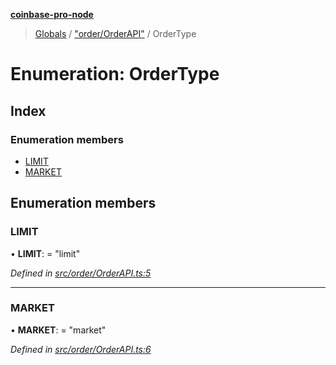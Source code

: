 **[coinbase-pro-node](../README.md)**

> [Globals](../globals.md) / ["order/OrderAPI"](../modules/_order_orderapi_.md) / OrderType

# Enumeration: OrderType

## Index

### Enumeration members

- [LIMIT](_order_orderapi_.ordertype.md#limit)
- [MARKET](_order_orderapi_.ordertype.md#market)

## Enumeration members

### LIMIT

• **LIMIT**: = "limit"

_Defined in [src/order/OrderAPI.ts:5](https://github.com/bennycode/coinbase-pro-node/blob/ee94ab6/src/order/OrderAPI.ts#L5)_

---

### MARKET

• **MARKET**: = "market"

_Defined in [src/order/OrderAPI.ts:6](https://github.com/bennycode/coinbase-pro-node/blob/ee94ab6/src/order/OrderAPI.ts#L6)_
